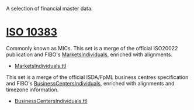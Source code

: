 A selection of financial master data.

[ISO 10383](https://data.ga-group.nl/iso10383/)
===============================================

Commonly known as MICs.  This set is a merge of the official ISO20022 publication
and FIBO's [MarketsIndividuals](https://spec.edmcouncil.org/fibo/ontology/FBC/FunctionalEntities/MarketsIndividuals/),
enriched with alignments.

- [MarketsIndividuals.ttl](/iso10383/MarketsIndividuals.ttl)

This set is a merge of the official ISDA/FpML business centres specification
and FIBO's [BusinessCentersIndividuals](https://spec.edmcouncil.org/fibo/ontology/FBC/FunctionalEntities/BusinessCentersIndividuals/),
enriched with alignments and timezone information.

- [BusinessCentersIndividuals.ttl](/iso10383/BusinessCentersIndividuals.ttl)
